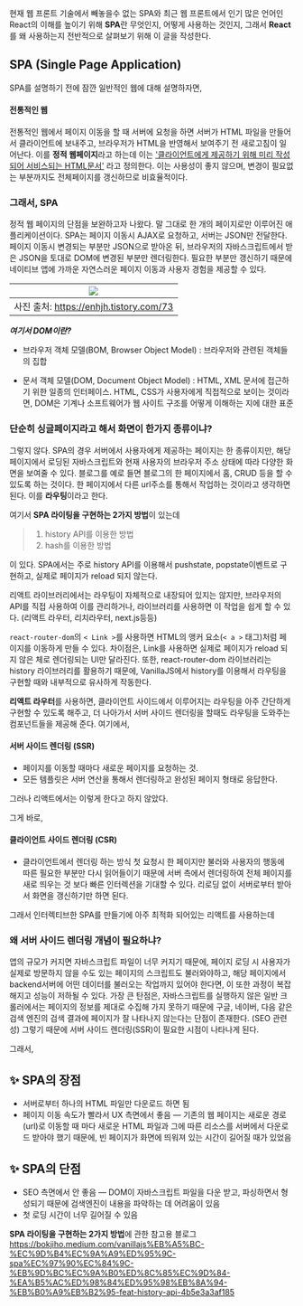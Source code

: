 현재 웹 프론트 기술에서 빼놓을수 없는 SPA와 최근 웹 프론트에서 인기 많은 언어인 React의 이해를 높이기 위해 
**SPA**란 무엇인지, 어떻게 사용하는 것인지, 그래서 **React**를 왜 사용하는지 전반적으로 살펴보기 위해 이 글을 작성한다.

## SPA (Single Page Application)

SPA를 설명하기 전에 잠깐 일반적인 웹에 대해 설명하자면,
#### 전통적인 웹

전통적인 웹에서 페이지 이동을 할 때 서버에 요청을 하면 서버가 HTML 파일을 만들어서 클라이언트에 보내주고, 브라우저가 HTML을 반영해서 보여주기 전 새로고침이 일어난다. 
이를 **정적 웹페이지**라고 하는데 이는 <u>'클라이언트에게 제공하기 위해 미리 작성되어 서비스되는 HTML문서'</u> 라고 정의한다. 이는 사용성이 좋지 않으며, 변경이 필요없는 부분까지도 전체페이지를 갱신하므로 비효율적이다. 

### 그래서, SPA

정적 웹 페이지의 단점을 보완하고자 나왔다. 
말 그대로 한 개의 페이지로만 이루어진 애플리케이션이다.
SPA는 페이지 이동시 AJAX로 요청하고, 서버는 JSON만 전달한다. 페이지 이동시 변경되는 부분만 JSON으로 받아온 뒤, 브라우저의 자바스크립트에서 받은 JSON을 토대로 DOM에 변경된 부분만 렌더링한다. 필요한 부분만 갱신하기 때문에 네이티브 앱에 가까운 자연스러운 페이지 이동과 사용자 경험을 제공할 수 있다. 


|![](https://velog.velcdn.com/images/taeyeeya/post/a3dbad6d-0126-4544-97b2-186c890dee98/image.png)|
|:--:|
|사진 출처: https://enhjh.tistory.com/73|


**_여기서 DOM이란?_**
- 브라우저 객체 모델(BOM, Browser Object Model) : 브라우저와 관련된 객체들의 집합

- 문서 객체 모델(DOM, Document Object Model) : HTML, XML 문서에 접근하기 위한 일종의 인터페이스. HTML, CSS가 사용자에게 직접적으로 보이는 것이라면, DOM은 기계나 소프트웨어가 웹 사이트 구조를 어떻게 이해하는 지에 대한 표준


### 단순히 싱글페이지라고 해서 화면이 한가지 종류이냐?

그렇지 않다. SPA의 경우 서버에서 사용자에게 제공하는 페이지는 한 종류이지만, 해당 페이지에서 로딩된 자바스크립트와 현재 사용자의 브라우저 주소 상태에 따라 다양한 화면을 보여줄 수 있다. 
블로그를 예로 들면 블로그의 한 페이지에서 홈, CRUD 등을 할 수 있도록 하는 것이다. 
한 페이지에서 다른 url주소를 통해서 작업하는 것이라고 생각하면 된다. 이를 **라우팅**이라고 한다.

여기서 **SPA 라이팅을 구현하는 2가지 방법**이 있는데
>	1. history API를 이용한 방법
>	2. hash를 이용한 방법

이 있다. SPA에서는 주로 history API를 이용해서 pushstate, popstate이벤트로 구현하고, 실제로 페이지가 reload 되지 않는다. 

리액트 라이브러리에서는 라우팅이 자체적으로 내장되어 있지는 않지만, 브라우저의 API를 직접 사용하여 이를 관리하거나, 라이브러리를 사용하면 이 작업을 쉽게 할 수 있다. (리액트 라우터, 리치라우터, next.js등등)

`react-router-dom`의 `< Link >`를 사용하면 HTML의 앵커 요소(`< a >` 태그)처럼 페이지를 이동하게 만들 수 있다. 차이점은, Link를 사용하면 실제로 페이지가 reload 되지 않은 체로 렌더링되는 UI만 달라진다. 또한, react-router-dom 라이브러리는 history 라이브러리를 활용하기 때문에, VanillaJS에서 history를 이용해서 라우팅을 구현할 때와 내부적으로 유사하게 작동한다.

**리액트 라우터**를 사용하면, 클라이언트 사이드에서 이루어지는 라우팅을 아주 간단하게 구현할 수 있도록 해주고, 더 나아가서 서버 사이드 렌더링을 할때도 라우팅을 도와주는 컴포넌트들을 제공해 준다. 
여기에서,
#### 서버 사이드 렌더링 (SSR)
- 페이지를 이동할 때마다 새로운 페이지를 요청하는 것.
- 모든 템플릿은 서버 연산을 통해서 렌더링하고 완성된 페이지 형태로 응답한다. 

그러나 리액트에서는 이렇게 한다고 하지 않았다. 

그게 바로,

#### 클라이언트 사이드 렌더링 (CSR)
- 클라이언트에서 렌더링 하는 방식
첫 요청시 한 페이지만 불러와 사용자의 행동에 따른 필요한 부분만 다시 읽어들이기 때문에 서버 측에서 렌더링하여 전체 페이지를 새로 띄우는 것 보다 빠른 인터렉션을 기대할 수 있다. 
리로딩 없이 서버로부터 받아서 화면을 갱신하기만 하면 된다. 

그래서 인터렉티브한 SPA를 만들기에 아주 최적화 되어있는 리액트를 사용하는데 
### 왜 서버 사이드 렌더링 개념이 필요하냐?

앱의 규모가 커지면 자바스크립트 파일이 너무 커지기 때문에, 페이지 로딩 시 사용자가 실제로 방문하지 않을 수도 있는 페이지의 스크립트도 불러와야하고, 해당 페이지에서 backend서버에 어떤 데이터를 불러오는 작업까지 있어야 한다면, 이 또한 과정이 복잡해지고 성능이 저하될 수 있다. 
가장 큰 탄점은, 자바스크립트를 실행하지 않은 일반 크롤러에서는 페이지의 정보를 제대로 수집해 가지 못하기 때문에 구글, 네이버, 다음 같은 검색 엔진의 검색 결과에 페이지가 잘 나타나지 않는다는 단점이 존재한다. (SEO 관련성)
그렇기 때문에 서버 사이드 렌더링(SSR)이 필요한 시점이 나타나게 된다. 

그래서,

## ✨ SPA의 장점

- 서버로부터 하나의 HTML 파일만 다운로드 하면 됨
- 페이지 이동 속도가 빨라서 UX 측면에서 좋음 — 기존의 웹 페이지는 새로운 경로(url)로 이동할 때 마다 새로운 HTML 파일과 그에 따른 리소스를 서버에서 다운로드 받아야 했기 때문에, 빈 페이지가 화면에 띄워져 있는 시간이 길어질 때가 있었음

## ✨ SPA의 단점

- SEO 측면에서 안 좋음 — DOM이 자바스크립트 파일을 다운 받고, 파싱하면서 형성되기 때문에 검색엔진이 내용을 파악하는 데 어려움이 있음
- 첫 로딩 시간이 너무 길어질 수 있음


**SPA 라이팅을 구현하는 2가지 방법**에 관한 참고용 블로그
https://bokjiho.medium.com/vanillajs%EB%A5%BC-%EC%9D%B4%EC%9A%A9%ED%95%9C-spa%EC%97%90%EC%84%9C-%EB%9D%BC%EC%9A%B0%ED%8C%85%EC%9D%84-%EA%B5%AC%ED%98%84%ED%95%98%EB%8A%94-%EB%B0%A9%EB%B2%95-feat-history-api-4b5e3a3af185